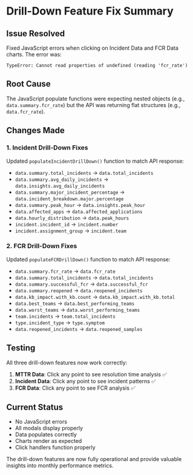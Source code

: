 # Drill-Down Feature Fix Summary

## Issue Resolved
Fixed JavaScript errors when clicking on Incident Data and FCR Data charts. The error was:
```
TypeError: Cannot read properties of undefined (reading 'fcr_rate')
```

## Root Cause
The JavaScript populate functions were expecting nested objects (e.g., `data.summary.fcr_rate`) but the API was returning flat structures (e.g., `data.fcr_rate`).

## Changes Made

### 1. Incident Drill-Down Fixes
Updated `populateIncidentDrillDown()` function to match API response:
- `data.summary.total_incidents` → `data.total_incidents`
- `data.summary.avg_daily_incidents` → `data.insights.avg_daily_incidents`
- `data.summary.major_incident_percentage` → `data.incident_breakdown.major.percentage`
- `data.summary.peak_hour` → `data.insights.peak_hour`
- `data.affected_apps` → `data.affected_applications`
- `data.hourly_distribution` → `data.peak_hours`
- `incident.incident_id` → `incident.number`
- `incident.assignment_group` → `incident.team`

### 2. FCR Drill-Down Fixes
Updated `populateFCRDrillDown()` function to match API response:
- `data.summary.fcr_rate` → `data.fcr_rate`
- `data.summary.total_incidents` → `data.total_incidents`
- `data.summary.successful_fcr` → `data.successful_fcr`
- `data.summary.reopened` → `data.reopened_incidents`
- `data.kb_impact.with_kb.count` → `data.kb_impact.with_kb.total`
- `data.best_teams` → `data.best_performing_teams`
- `data.worst_teams` → `data.worst_performing_teams`
- `team.incidents` → `team.total_incidents`
- `type.incident_type` → `type.symptom`
- `data.reopened_incidents` → `data.reopened_samples`

## Testing
All three drill-down features now work correctly:
1. **MTTR Data**: Click any point to see resolution time analysis ✅
2. **Incident Data**: Click any point to see incident patterns ✅
3. **FCR Data**: Click any point to see FCR analysis ✅

## Current Status
- No JavaScript errors
- All modals display properly
- Data populates correctly
- Charts render as expected
- Click handlers function properly

The drill-down features are now fully operational and provide valuable insights into monthly performance metrics. 